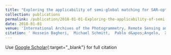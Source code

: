 ```yaml
---
title: "Exploring the applicability of semi-global matching for SAR-optical stereogrammetry of urban scenes"
collection: publications
permalink: /publication/2018-01-01-Exploring-the-applicability-of-semi-global-matching-for-SAR-optical-stereogrammetry-of-urban-scenes
date: 2018-01-01
venue: 'International Archives of the Photogrammetry, Remote Sensing and Spatial Information Sciences'
citation: ' Hossein Bagheri,  Michael Schmitt,  Pablo d&apos;Angelo,  Xiao Zhu, &quot;Exploring the applicability of semi-global matching for SAR-optical stereogrammetry of urban scenes.&quot; International Archives of the Photogrammetry, Remote Sensing and Spatial Information Sciences, 2018.'
---
```

Use [Google Scholar](https://scholar.google.com/scholar?q=Exploring+the+applicability+of+semi+global+matching+for+SAR+optical+stereogrammetry+of+urban+scenes){:target="_blank"} for full citation